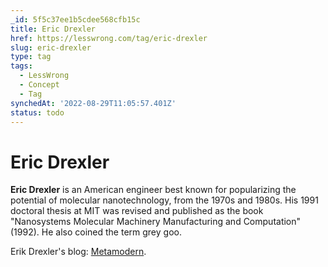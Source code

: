 ```yaml
---
_id: 5f5c37ee1b5cdee568cfb15c
title: Eric Drexler
href: https://lesswrong.com/tag/eric-drexler
slug: eric-drexler
type: tag
tags:
  - LessWrong
  - Concept
  - Tag
synchedAt: '2022-08-29T11:05:57.401Z'
status: todo
---
```


# Eric Drexler

**Eric Drexler** is an American engineer best known for popularizing the potential of molecular nanotechnology, from the 1970s and 1980s. His 1991 doctoral thesis at MIT was revised and published as the book "Nanosystems Molecular Machinery Manufacturing and Computation" (1992). He also coined the term grey goo.

Erik Drexler's blog: [Metamodern](http://metamodern.com/).
